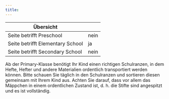 ```yaml
---
title: 
---
```

| Übersicht | |
| --- | --- |
| Seite betrifft Preschool | nein |
| Seite betrifft Elementary School | ja |
| Seite betrifft Secondary School | nein |

Ab der Primary-Klasse benötigt Ihr Kind einen richtigen Schulranzen, in dem Hefte, Hefter und andere Materialien ordentlich transportiert werden können. Bitte schauen Sie täglich in den Schulranzen und sortieren diesen gemeinsam mit Ihrem Kind aus. Achten Sie darauf, dass vor allem das Mäppchen in einem ordentlichen Zustand ist, d. h. die Stifte sind angespitzt und es ist vollständig.